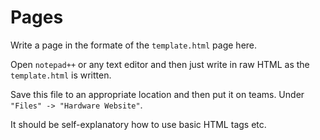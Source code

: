 Pages
=====

Write a page in the formate of the `template.html` page here.

Open `notepad++` or any text editor and then just write in raw HTML as the `template.html` is written.

Save this file to an appropriate location and then put it on teams. Under `"Files" -> "Hardware Website"`.

It should be self-explanatory how to use basic HTML tags etc.
